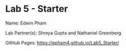 # Lab 5 - Starter

Name: Edwin Pham

Lab Partner(s): Shreya Gupta and Nathaniel Greenberg

GitHub Pages: https://epham4.github.io/Lab5_Starter/
